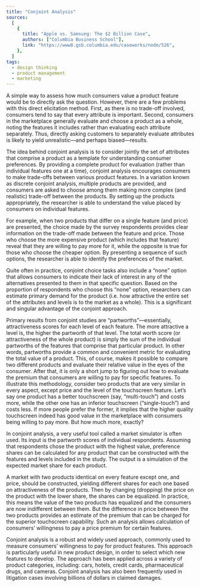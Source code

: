 ```yaml
---
title: "Conjoint Analysis"
sources:
  [
    {
      title: "Apple vs. Samsung: The $2 Billion Case",
      authors: ["Columbia Business School"],
      link: "https://www8.gsb.columbia.edu/caseworks/node/526",
    },
  ]
tags:
  - design thinking
  - product management
  - marketing
---
```


A simple way to assess how much consumers value a product feature would be to directly ask the question. However, there are a few problems with this direct elicitation method. First, as there is no trade-off involved, consumers tend to say that every attribute is important. Second, consumers in the marketplace generally evaluate and choose a product as a whole, noting the features it includes rather than evaluating each attribute separately. Thus, directly asking customers to separately evaluate attributes is likely to yield unrealistic—and perhaps biased—results.

The idea behind conjoint analysis is to consider jointly the set of attributes that comprise a product as a template for understanding consumer preferences. By providing a complete product for evaluation (rather than individual features one at a time), conjoint analysis encourages consumers to make trade-offs between various product features. In a variation known as discrete conjoint analysis, multiple products are provided, and consumers are asked to choose among them making more complex (and realistic) trade-off between the products. By setting up the products appropriately, the researcher is able to understand the value placed by consumers on individual features.

For example, when two products that differ on a single feature (and price) are presented, the choice made by the survey respondents provides clear information on the trade-off made between the feature and price. Those who choose the more expensive product (which includes that feature) reveal that they are willing to pay more for it, while the opposite is true for those who choose the cheaper option. By presenting a sequence of such options, the researcher is able to identify the preferences of the market.

Quite often in practice, conjoint choice tasks also include a “none” option that allows consumers to indicate their lack of interest in any of the alternatives presented to them in that specific question. Based on the proportion of respondents who choose this “none” option, researchers can estimate primary demand for the product (i.e. how attractive the entire set of the attributes and levels is to the market as a whole). This is a significant and singular advantage of the conjoint approach.

Primary results from conjoint studies are “partworths”—essentially, attractiveness scores for each level of each feature. The more attractive a level is, the higher the partworth of that level. The total worth score (or attractiveness of the whole product) is simply the sum of the individual partworths of the features that comprise that particular product. In other words, partworths provide a common and convenient metric for evaluating the total value of a product. This, of course, makes it possible to compare two different products and evaluate their relative value in the eyes of the consumer. After that, it is only a short jump to figuring out how to evaluate the premium that consumers are willing to pay for specific features.
To illustrate this methodology, consider two products that are very similar in every aspect, except price and the level of the touchscreen feature. Let’s say one product has a better touchscreen (say, “multi-touch”) and costs more, while the other one has an inferior touchscreen (“single-touch”) and costs less. If more people prefer the former, it implies that the higher quality touchscreen indeed has good value in the marketplace with consumers being willing to pay more. But how much more, exactly?

In conjoint analysis, a very useful tool called a market simulator is often used. Its input is the partworth scores of individual respondents. Assuming that respondents chose the product with the highest value, preference shares can be calculated for any product that can be constructed with the features and levels included in the study. The output is a simulation of the expected market share for each product.

A market with two products identical on every feature except one, and price, should be constructed, yielding different shares for each one based on attractiveness of the products. Then by changing (dropping) the price on the product with the lower share, the shares can be equalized. In practice, this means the value of the two products has equalized and the consumers are now indifferent between them. But the difference in price between the two products provides an estimate of the premium that can be charged for the superior touchscreen capability. Such an analysis allows calculation of consumers’ willingness to pay a price premium for certain features.

Conjoint analysis is a robust and widely used approach, commonly used to measure consumers’ willingness to pay for product features. This approach is particularly useful in new product design, in order to select which new features to develop. The approach has been applied across a variety of product categories, including: cars, hotels, credit cards, pharmaceutical drugs, and cameras. Conjoint analysis has also been frequently used in litigation cases involving billions of dollars in claimed damages.
